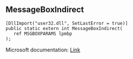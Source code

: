 ## MessageBoxIndirect

```
[DllImport("user32.dll", SetLastError = true)]
public static extern int MessageBoxIndirect(
   ref MSGBOXPARAMS lpmbp
);
```

Microsoft documentation: [Link](https://docs.microsoft.com/en-us/windows/win32/api/winuser/nf-winuser-messageboxindirectw)
